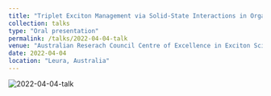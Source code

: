 ```yaml
---
title: "Triplet Exciton Management via Solid-State Interactions in Organic Semiconductors"
collection: talks
type: "Oral presentation"
permalink: /talks/2022-04-04-talk
venue: "Australian Reserach Council Centre of Excellence in Exciton Science, Annual Workshop"
date: 2022-04-04
location: "Leura, Australia"
---
```


![2022-04-04-talk](/images/givingtalk.JPG)
